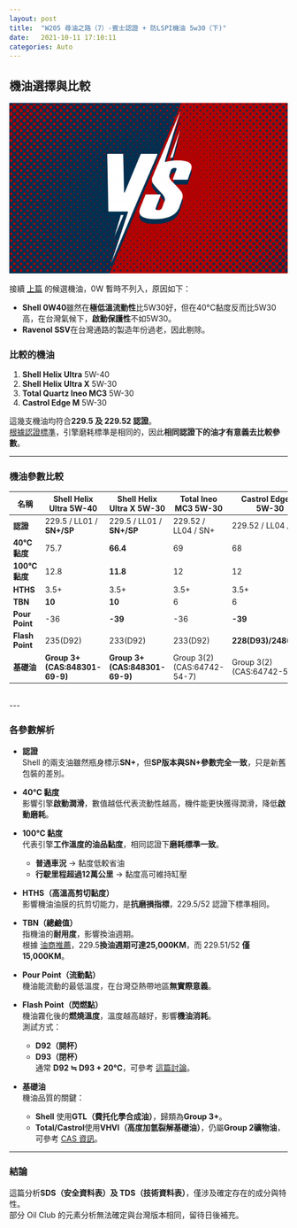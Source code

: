 ```yaml
---
layout: post
title:  "W205 尋油之路（7）-賓士認證 + 防LSPI機油 5w30（下)"
date:   2021-10-11 17:10:11
categories: Auto
---
```

## 機油選擇與比較

![機油選擇](/images/mobile01-4354e3784c5b7a8a13113354d8a13b2f.jpg)

接續 [上篇](/2021/benz-and-lspi-01.html) 的候選機油，0W 暫時不列入，原因如下：
- **Shell 0W40**雖然在**極低溫流動性**比5W30好，但在40°C黏度反而比5W30高，在台灣氣候下，**啟動保護性**不如5W30。
- **Ravenol SSV**在台灣通路的製造年份過老，因此剔除。

### **比較的機油**
1. **Shell Helix Ultra** 5W-40
2. **Shell Helix Ultra X** 5W-30
3. **Total Quartz Ineo MC3** 5W-30
4. **Castrol Edge M** 5W-30

這幾支機油均符合**229.5 及 229.52 認證**。  
[根據認證標準](/2021/benz-approval.html)，引擎磨耗標準是相同的，因此**相同認證下的油才有意義去比較參數**。

---

### **機油參數比較**

| 名稱 | Shell Helix Ultra 5W-40 | Shell Helix Ultra X 5W-30 | Total Ineo MC3 5W-30 | Castrol Edge M 5W-30 |
|------|-------------------------|---------------------------|----------------------|----------------------|
| **認證** | 229.5 / LL01 / **SN+/SP** | 229.5 / LL01 / **SN+/SP** | 229.52 / LL04 / SN+ | 229.52 / LL04 / SN+ |
| **40°C黏度** | 75.7 | **66.4** | 69 | 68 |
| **100°C黏度** | 12.8 | **11.8** | 12 | 12 |
| **HTHS** | 3.5+ | 3.5+ | 3.5+ | 3.5+ |
| **TBN** | **10** | **10** | 6 | 6 |
| **Pour Point** | -36 | **-39** | -36 | **-39** |
| **Flash Point** | 235(D92) | 233(D92) | 233(D92) | **228(D93)/248(D92)** |
| **基礎油** | **Group 3+ (CAS:848301-69-9)** | **Group 3+ (CAS:848301-69-9)** | Group 3(2) (CAS:64742-54-7) | Group 3(2) (CAS:64742-54-7) |

<br>
---

### **各參數解析**
- **認證**  
  Shell 的兩支油雖然瓶身標示**SN+**，但**SP版本與SN+參數完全一致**，只是新舊包裝的差別。

- **40°C 黏度**  
  影響引擎**啟動潤滑**，數值越低代表流動性越高，機件能更快獲得潤滑，降低**啟動磨耗**。

- **100°C 黏度**  
  代表引擎**工作溫度的油品黏度**，相同認證下**磨耗標準一致**。  
  - **普通車況** → 黏度低較省油  
  - **行駛里程超過12萬公里** → 黏度高可維持缸壓

- **HTHS（高溫高剪切黏度）**  
  影響機油油膜的抗剪切能力，是**抗磨損指標**，229.5/52 認證下標準相同。

- **TBN（總鹼值）**  
  指機油的**耐用度**，影響換油週期。  
  根據 [油商推薦](/2020/oil-finder.html)，229.5**換油週期可達25,000KM**，而 229.51/52 **僅15,000KM**。

- **Pour Point（流動點）**  
  機油能流動的最低溫度，在台灣亞熱帶地區**無實際意義**。

- **Flash Point（閃燃點）**  
  機油霧化後的**燃燒溫度**，溫度越高越好，影響**機油消耗**。  
  測試方式：
  - **D92（開杯）**
  - **D93（閉杯）**  
  通常 **D92 ≒ D93 + 20°C**，可參考 [這篇討論](https://www.oil-club.ru/forum/topic/16101-pennzoil-ultra-platinum-full-synthetic-5w-30-svezhee/page/5/)。

- **基礎油**  
  機油品質的關鍵：
  - **Shell** 使用**GTL（費托化學合成油）**，歸類為**Group 3+**。
  - **Total/Castrol**使用**VHVI（高度加氫裂解基礎油）**，仍屬**Group 2礦物油**，可參考 [CAS 資訊](https://www.oil-club.ru/forum/topic/2120-izuchaem-sostav-masla-pao-group-iv-gtl-gidrokreking-vhvi-group-iii-mineralnoe-maslo-group-i-ili-ii-estery-itd/page/25/)。

---

### **結論**
這篇分析**SDS（安全資料表）及 TDS（技術資料表）**，僅涉及確定存在的成分與特性。  
部分 Oil Club 的元素分析無法確定與台灣版本相同，留待日後補充。  
